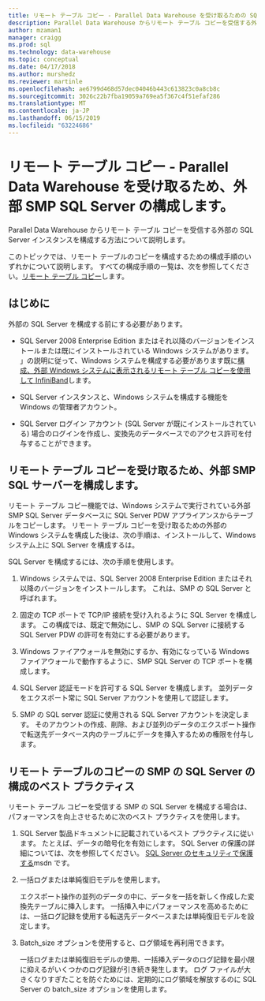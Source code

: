 ```yaml
---
title: リモート テーブル コピー - Parallel Data Warehouse を受け取るための SQL Server の構成 |Microsoft Docs
description: Parallel Data Warehouse からリモート テーブル コピーを受信する外部 SMP SQL Server インスタンスを構成する方法について説明します。
author: mzaman1
manager: craigg
ms.prod: sql
ms.technology: data-warehouse
ms.topic: conceptual
ms.date: 04/17/2018
ms.author: murshedz
ms.reviewer: martinle
ms.openlocfilehash: ae6799d468d57dec04046b443c613823c0a8cb8c
ms.sourcegitcommit: 3026c22b7fba19059a769ea5f367c4f51efaf286
ms.translationtype: MT
ms.contentlocale: ja-JP
ms.lasthandoff: 06/15/2019
ms.locfileid: "63224686"
---
```

# <a name="configure-an-external-smp-sql-server-to-receive-remote-table-copies---parallel-data-warehouse"></a>リモート テーブル コピー - Parallel Data Warehouse を受け取るため、外部 SMP SQL Server の構成します。
Parallel Data Warehouse からリモート テーブル コピーを受信する外部の SQL Server インスタンスを構成する方法について説明します。  

このトピックでは、リモート テーブルのコピーを構成するための構成手順のいずれかについて説明します。 すべての構成手順の一覧は、次を参照してください。[リモート テーブル コピー](remote-table-copy.md)します。  
  
## <a name="before-you-begin"></a>はじめに  
外部の SQL Server を構成する前にする必要があります。  
  
-   SQL Server 2008 Enterprise Edition またはそれ以降のバージョンをインストールまたは既にインストールされている Windows システムがあります。 」の説明に従って、Windows システムを構成する必要があります既に[構成、外部 Windows システムに表示されるリモート テーブル コピーを使用して InfiniBand](configure-an-external-windows-system-to-receive-remote-table-copies-using-infiniband.md)します。  
  
-   SQL Server インスタンスと、Windows システムを構成する機能を Windows の管理者アカウント。  
  
-   SQL Server ログイン アカウント (SQL Server が既にインストールされている) 場合のログインを作成し、変換先のデータベースでのアクセス許可を付与することができます。  
  
## <a name="HowToSQLServer"></a>リモート テーブル コピーを受け取るため、外部 SMP SQL サーバーを構成します。  
リモート テーブル コピー機能では、Windows システムで実行されている外部 SMP SQL Server データベースに SQL Server PDW アプライアンスからテーブルをコピーします。 リモート テーブル コピーを受け取るための外部の Windows システムを構成した後は、次の手順は、インストールして、Windows システム上に SQL Server を構成するは。  
  
SQL Server を構成するには、次の手順を使用します。  
  
1.  Windows システムでは、SQL Server 2008 Enterprise Edition またはそれ以降のバージョンをインストールします。 これは、SMP の SQL Server と呼ばれます。  
  
2.  固定の TCP ポートで TCP/IP 接続を受け入れるように SQL Server を構成します。 この構成では、既定で無効にし、SMP の SQL Server に接続する SQL Server PDW の許可を有効にする必要があります。  
  
3.  Windows ファイアウォールを無効にするか、有効になっている Windows ファイアウォールで動作するように、SMP SQL Server の TCP ポートを構成します。  
  
4.  SQL Server 認証モードを許可する SQL Server を構成します。 並列データをエクスポート常に SQL Server アカウントを使用して認証します。  
  
5.  SMP の SQL server 認証に使用される SQL Server アカウントを決定します。 そのアカウントの作成、削除、および並列のデータのエクスポート操作で転送先データベース内のテーブルにデータを挿入するための権限を付与します。  
  
## <a name="BPSQLConfig"></a>リモート テーブルのコピーの SMP の SQL Server の構成のベスト プラクティス  
リモート テーブル コピーを受信する SMP の SQL Server を構成する場合は、パフォーマンスを向上させるために次のベスト プラクティスを使用します。  
  
1.  SQL Server 製品ドキュメントに記載されているベスト プラクティスに従います。 たとえば、データの暗号化を有効にします。 SQL Server の保護の詳細については、次を参照してください。 [SQL Server のセキュリティで保護する](../relational-databases/security/securing-sql-server.md)msdn です。  
  
2.  一括ログまたは単純復旧モデルを使用します。  
  
    エクスポート操作の並列のデータの中に、データを一括を新しく作成した変換先テーブルに挿入します。 一括挿入中にパフォーマンスを高めるためには、一括ログ記録を使用する転送先データベースまたは単純復旧モデルを設定します。  
  
3.  Batch_size オプションを使用すると、ログ領域を再利用できます。  
  
    一括ログまたは単純復旧モデルの使用、一括挿入データのログ記録を最小限に抑えるがいくつかのログ記録が引き続き発生します。 ログ ファイルが大きくなりすぎたことを防ぐためには、定期的にログ領域を解放するのに SQL Server の batch_size オプションを使用します。  
  
<!-- MISSING LINKS 
## See Also  
[Common Metadata Query Examples &#40;SQL Server PDW&#41;](../sqlpdw/common-metadata-query-examples-sql-server-pdw.md)  
-->
  
